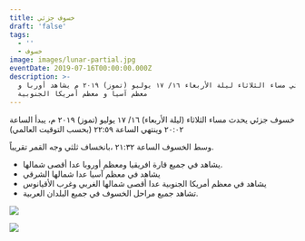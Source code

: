 ```yaml
---
title: خسوف جزئي
draft: 'false'
tags:
  - ''
  - خسوف
image: images/lunar-partial.jpg
eventDate: 2019-07-16T00:00:00.000Z
description: >-
  خسوف جزئي مساء الثلاثاء ليلة الأربعاء ١٦/ ١٧ يوليو (تموز) ٢٠١٩ م يشاهد أوربا و
  معظم آسيا و معظم أمريكا الجنوبية
---
```

خسوف جزئي يحدث مساء الثلاثاء (ليلة الأربعاء) ١٦/ ١٧ يوليو (تموز) ٢٠١٩ م، يبدأ الساعة ٢٠:٠٢ وينتهي الساعة ٢٢:٥٩ (بحسب التوقيت العالمي)

وسط الخسوف الساعة ٢١:٣٢ ،بانخساف ثلثي وجه القمر تقريباً.

* يشاهد في جميع قارة افريقيا ومعظم أوروبا عدا أقصى شمالها.
* يشاهد في معظم آسيا عدا شمالها الشرقي
* يشاهد في معظم أمريكا الجنوبية عدا أقصى شمالها الغربي وغرب الأقيانوس
* تشاهد جميع مراحل الخسوف في جميع البلدان العربية.

![](/images/uploads/خسوف-جزئي-2019.jpg)

![](/images/uploads/خريطة-الرؤية-خسوف-جزئي-2019.png)
